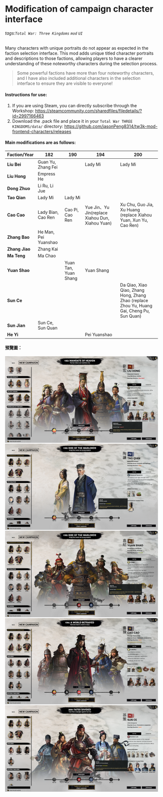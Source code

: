 # Modification of campaign character interface

###### tags:`Total War: Three Kingdoms` `mod` `UI`

Many characters with unique portraits do not appear as expected in the faction selection interface. This mod adds unique
titled character portraits and descriptions to those factions, allowing players to have a clearer understanding of these
noteworthy characters during the selection process.

> Some powerful factions have more than four noteworthy characters, and I have also included additional characters in
> the selection interface to ensure they are visible to everyone!

#### Instructions for use:

1. If you are using Steam, you can directly subscribe through the
   Workshop: https://steamcommunity.com/sharedfiles/filedetails/?id=2997166463
2. Download the .pack file and place it in your `Total War THREE KINGDOMS/data/`
   directory: https://github.com/jasonPeng8314/tw3k-mod-frontend-characters/releases

#### Main modifications are as follows:

| **Faction/Year** | **182**              | **190**              | **194**                                         | **200**                                                                                     |
|------------------|----------------------|----------------------|-------------------------------------------------|---------------------------------------------------------------------------------------------|
| **Liu Bei**      | Guan Yu, Zhang Fei   |                      | Lady Mi                                         | Lady Mi                                                                                     |
| **Liu Hong**     | Empress He           |                      |                                                 |                                                                                             |
| **Dong Zhuo**    | Li Ru, Li Jue        |                      |                                                 |                                                                                             |
| **Tao Qian**     | Lady Mi              | Lady Mi              |                                                 |                                                                                             |
| **Cao Cao**      | Lady Bian, Cao Ren   | Cao Pi, Cao Ren      | Yue Jin、Yu Jin(replace Xiahou Dun, Xiahou Yuan) | Xu Chu, Guo Jia, Xu Huang (replace Xiahou Yuan, Xun Yu, Cao Ren)                            |
| **Zhang Bao**    | He Man, Pei Yuanshao |                      |                                                 |                                                                                             |
| **Zhang Jiao**   | Zhang Kai            |                      |                                                 |                                                                                             |
| **Ma Teng**      | Ma Chao              |                      |                                                 |                                                                                             |
| **Yuan Shao**    |                      | Yuan Tan, Yuan Shang | Yuan Shang                                      |                                                                                             |
| **Sun Ce**       |                      |                      |                                                 | Da Qiao, Xiao Qiao, Zhang Hong, Zhang Zhao (replace Zhou Yu, Huang Gai, Cheng Pu, Sun Quan) |
| **Sun Jian**     | Sun Ce, Sun Quan     |                      |                                                 |                                                                                             |
| **He Yi**        |                      |                      | Pei Yuanshao                                    |

#### 預覽圖：

<img src="https://github.com/jasonPeng8314/tw3k-mod-frontend-characters/blob/traditional_chinese/resource/index1.png" alt="preview">
<img src="https://github.com/jasonPeng8314/tw3k-mod-frontend-characters/blob/traditional_chinese/resource/index2.png" alt="preview">
<img src="https://github.com/jasonPeng8314/tw3k-mod-frontend-characters/blob/traditional_chinese/resource/index3.png" alt="preview">
<img src="https://github.com/jasonPeng8314/tw3k-mod-frontend-characters/blob/traditional_chinese/resource/index4.png" alt="preview">
<img src="https://github.com/jasonPeng8314/tw3k-mod-frontend-characters/blob/traditional_chinese/resource/index5.png" alt="preview">

